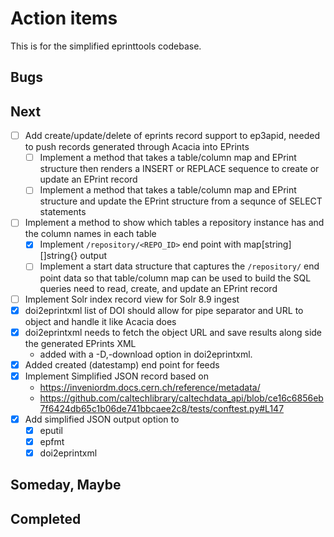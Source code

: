 
Action items
============

This is for the simplified eprinttools codebase.

Bugs
----

Next
----

- [ ] Add create/update/delete of eprints record support to ep3apid, needed to push records generated through Acacia into EPrints
    - [ ] Implement a method that takes a table/column map and EPrint structure then renders a INSERT or REPLACE sequence to create or update an EPrint record
    - [ ] Implement a method that takes a table/column map and EPrint structure and update the EPrint structure from a sequnce of SELECT statements
- [ ] Implement a method to show which tables a repository instance has and the column names in each table
    - [x] Implement `/repository/<REPO_ID>` end point with map[string][]string{} output
    - [ ] Implement a start data structure that captures the `/repository/` end point data so that table/column map can be used to build the SQL queries need to read, create, and update an EPrint record
- [ ] Implement Solr index record view for Solr 8.9 ingest
- [x] doi2eprintxml list of DOI should allow for pipe separator and URL to object and handle it like Acacia does
- [x] doi2eprintxml needs to fetch the object URL and save results along side the generated EPrints XML
    - added with a -D,-download option in doi2eprintxml.
- [x] Added created (datestamp) end point for feeds
- [x] Implement Simplified JSON record based on 
    - https://inveniordm.docs.cern.ch/reference/metadata/
    - https://github.com/caltechlibrary/caltechdata_api/blob/ce16c6856eb7f6424db65c1b06de741bbcaee2c8/tests/conftest.py#L147
- [x] Add simplified JSON output option to
    - [x] eputil
    - [x] epfmt
    - [x] doi2eprintxml

Someday, Maybe
--------------

Completed
---------

